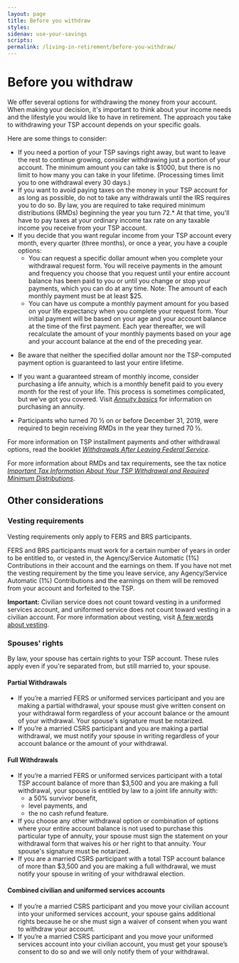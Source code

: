 ```yaml
---
layout: page
title: Before you withdraw
styles:
sidenav: use-your-savings
scripts:
permalink: /living-in-retirement/before-you-withdraw/
---
```


# Before you withdraw


We offer several options for withdrawing the money from your account. When making your decision, it's important to think about your income needs and the lifestyle you would like to have in retirement. The approach you take to withdrawing your TSP account depends on your specific goals.

Here are some things to consider:

+ If you need a portion of your TSP savings right away, but want to leave the rest to continue growing, consider withdrawing just a portion of your account. The minimum amount you can take is $1000, but there is no limit to how many you can take in your lifetime. (Processing times limit you to one withdrawal every 30 days.)
+ If you want to avoid paying taxes on the money in your TSP account for as long as possible, do not to take any withdrawals until the IRS requires you to do so. By law, you are required to take required minimum distributions (RMDs) beginning the year you turn 72.* At that time, you'll have to pay taxes at your ordinary income tax rate on any taxable income you receive from your TSP account.  
+ If you decide that you want regular income from your TSP account every month, every quarter (three months), or once a year, you have a couple options:
  * You can request a specific dollar amount when you complete your withdrawal request form. You will receive payments in the amount and frequency you choose that you request until your entire account balance has been paid to you or until you change or stop your payments, which you can do at any time. Note: The amount of each monthly payment must be at least $25.
  * You can have us compute a monthly payment amount for you based on your life expectancy when you complete your request form. Your initial payment will be based on your age and your account balance at the time of the first payment. Each year thereafter, we will recalculate the amount of your monthly payments based on your age and your account balance at the end of the preceding year.
* Be aware that neither the specified dollar amount nor the TSP-computed payment option is guaranteed to last your entire lifetime.
+ If you want a guaranteed stream of monthly income, consider purchasing a life annuity, which is a monthly benefit paid to you every month for the rest of your life. This process is sometimes complicated, but we’ve got you covered. Visit [*Annuity basics*](#) for information on purchasing an annuity.

* Participants who turned 70 ½ on or before December 31, 2019, were required to begin receiving RMDs in the year they turned 70 ½. 

For more information on TSP installment payments and other withdrawal options, read the booklet [*Withdrawals After Leaving Federal Service*](/publications/tspbk02.pdf).

For more information about RMDs and tax requirements, see the tax notice [*Important Tax Information About Your TSP Withdrawal and Required Minimum Distributions*](/publications/tsp-775.pdf).

## Other considerations

### Vesting requirements

Vesting requirements only apply to FERS and BRS participants.

FERS and BRS participants must work for a certain number of years in order to be entitled to, or vested in, the Agency/Service Automatic (1%) Contributions in their account and the earnings on them.
If you have not met the vesting requirement by the time you leave service, any Agency/Service Automatic (1%) Contributions and the earnings on them will be removed from your account and forfeited to the TSP.

**Important:** Civilian service does not count toward vesting in a uniformed services account, and uniformed service does not count toward vesting in a civilian account.
For more information about vesting, visit [A few words about vesting](#).

### Spouses' rights

By law, your spouse has certain rights to your TSP account. These rules apply even if you're separated from, but still married to, your spouse.

#### Partial Withdrawals
+ If you’re a married FERS or uniformed services participant and you are making a partial withdrawal, your spouse must give written consent on your withdrawal form regardless of your account balance or the amount of your withdrawal. Your spouse's signature must be notarized.
+ If you’re a married CSRS participant and you are making a partial withdrawal, we must notify your spouse in writing regardless of your account balance or the amount of your withdrawal.

#### Full Withdrawals
+ If you’re a married FERS or uniformed services participant with a total TSP account balance of more than $3,500 and you are making a full withdrawal, your spouse is entitled by law to a joint life annuity with:
  - a 50% survivor benefit,
  - level payments, and
  - the no cash refund feature.
+ If you choose any other withdrawal option or combination of options where your entire account balance is not used to purchase this particular type of annuity, your spouse must sign the statement on your withdrawal form that waives his or her right to that annuity. Your spouse's signature must be notarized.
+ If you are a married CSRS participant with a total TSP account balance of more than $3,500 and you are making a full withdrawal, we must notify your spouse in writing of your withdrawal election.

#### Combined civilian and uniformed services accounts
+ If you’re a married CSRS participant and you move your civilian account into your uniformed services account, your spouse gains additional rights because he or she must sign a waiver of consent when you want to withdraw your account.
+ If you’re a married CSRS participant and you move your uniformed services account into your civilian account, you must get your spouse’s consent to do so and we will only notify them of your withdrawal.

